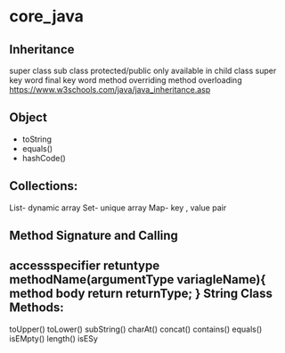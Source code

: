 # core_java

Inheritance
-----------
super class
sub class
protected/public only available in child class
super key word
final key word
method overriding
method overloading
https://www.w3schools.com/java/java_inheritance.asp

Object
-----
- toString
- equals()
- hashCode()

Collections:
-------
List- dynamic array
Set- unique array
Map- key , value pair

Method Signature and Calling
---------
 accessspecifier retuntype methodName(argumentType variagleName){
        method body
                return returnType;
    }
String Class Methods:
---------------
toUpper()
toLower()
subString()
charAt()
concat()
contains()
equals()
isEMpty()
length()
isESy
